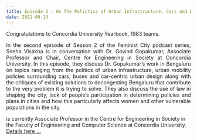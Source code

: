 ```yaml
---
title: Episode 2 - On The Polictics of Urban Infrastructure, Cars and Decongesting Bengaluru
date: 2022-09-13
---
```


Congratulations to Concordia University Yearbook, 1983 teams.

<!--more-->

<p align="justify">In the second episode of Season 2 of the Feminist City podcast series, Sneha Visakha is in conversation with Dr. Govind Gopakumar, Associate Professor and Chair, Centre for Engineering in Society at Concordia University. In this episode, they discuss Dr. Gopakumar’s work in Bengaluru on topics ranging from the politics of urban infrastructure, urban mobility policies surrounding cars, buses and car-centric urban design along with the critiques of existing solutions to decongesting Bengaluru that contribute to the very problem it is trying to solve. They also discuss the use of law in shaping the city, lack of people’s participation in determining policies and plans in cities and how this particularly affects women and other vulnerable populations in the city. 

 is currently Associate Professor in the Centre for Engineering in Society in the Faculty of Engineering and Computer Science at Concordia University. <a href="https://vidhilegalpolicy.in/podcasts/feminist-city-season-2/on-politics-of-urban-infrastructure-cars-and-decongesting-bengaluru/" target="_blank"> Details here ...</a> </p>